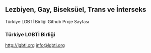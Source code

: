 ## Lezbiyen, Gay, Biseksüel, Trans ve İnterseks

Türkiye LGBTİ Birliği Github Proje Sayfası

### Türkiye LGBTİ Birliği
http://lgbti.org
info@lgbti.org

